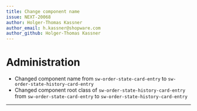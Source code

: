 ```yaml
---
title: Change component name
issue: NEXT-20068
author: Holger-Thomas Kassner
author_email: h.kassner@shopware.com
author_github: Holger-Thomas Kassner
---
```

# Administration
- Changed component name from `sw-order-state-card-entry` to `sw-order-state-history-card-entry`
- Changed component root class of `sw-order-state-history-card-entry` from `sw-order-state-card-entry` to `sw-order-state-history-card-entry`
___
